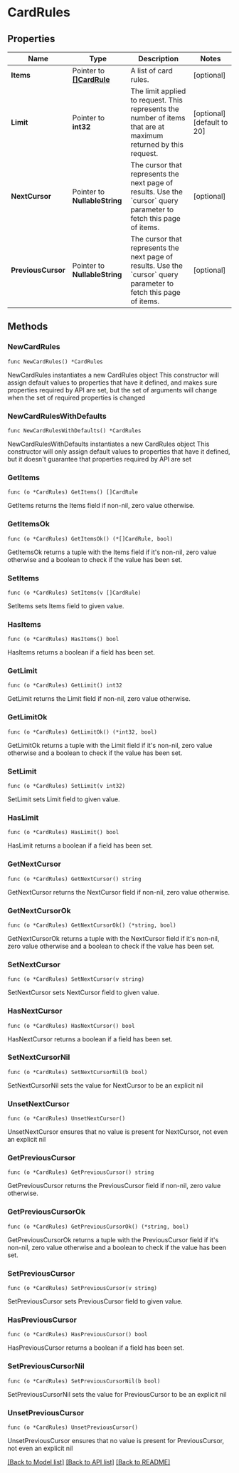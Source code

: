 # CardRules

## Properties

Name | Type | Description | Notes
------------ | ------------- | ------------- | -------------
**Items** | Pointer to [**[]CardRule**](CardRule.md) | A list of card rules. | [optional] 
**Limit** | Pointer to **int32** | The limit applied to request. This represents the number of items that are at maximum returned by this request. | [optional] [default to 20]
**NextCursor** | Pointer to **NullableString** | The cursor that represents the next page of results. Use the &#x60;cursor&#x60; query parameter to fetch this page of items. | [optional] 
**PreviousCursor** | Pointer to **NullableString** | The cursor that represents the next page of results. Use the &#x60;cursor&#x60; query parameter to fetch this page of items. | [optional] 

## Methods

### NewCardRules

`func NewCardRules() *CardRules`

NewCardRules instantiates a new CardRules object
This constructor will assign default values to properties that have it defined,
and makes sure properties required by API are set, but the set of arguments
will change when the set of required properties is changed

### NewCardRulesWithDefaults

`func NewCardRulesWithDefaults() *CardRules`

NewCardRulesWithDefaults instantiates a new CardRules object
This constructor will only assign default values to properties that have it defined,
but it doesn't guarantee that properties required by API are set

### GetItems

`func (o *CardRules) GetItems() []CardRule`

GetItems returns the Items field if non-nil, zero value otherwise.

### GetItemsOk

`func (o *CardRules) GetItemsOk() (*[]CardRule, bool)`

GetItemsOk returns a tuple with the Items field if it's non-nil, zero value otherwise
and a boolean to check if the value has been set.

### SetItems

`func (o *CardRules) SetItems(v []CardRule)`

SetItems sets Items field to given value.

### HasItems

`func (o *CardRules) HasItems() bool`

HasItems returns a boolean if a field has been set.

### GetLimit

`func (o *CardRules) GetLimit() int32`

GetLimit returns the Limit field if non-nil, zero value otherwise.

### GetLimitOk

`func (o *CardRules) GetLimitOk() (*int32, bool)`

GetLimitOk returns a tuple with the Limit field if it's non-nil, zero value otherwise
and a boolean to check if the value has been set.

### SetLimit

`func (o *CardRules) SetLimit(v int32)`

SetLimit sets Limit field to given value.

### HasLimit

`func (o *CardRules) HasLimit() bool`

HasLimit returns a boolean if a field has been set.

### GetNextCursor

`func (o *CardRules) GetNextCursor() string`

GetNextCursor returns the NextCursor field if non-nil, zero value otherwise.

### GetNextCursorOk

`func (o *CardRules) GetNextCursorOk() (*string, bool)`

GetNextCursorOk returns a tuple with the NextCursor field if it's non-nil, zero value otherwise
and a boolean to check if the value has been set.

### SetNextCursor

`func (o *CardRules) SetNextCursor(v string)`

SetNextCursor sets NextCursor field to given value.

### HasNextCursor

`func (o *CardRules) HasNextCursor() bool`

HasNextCursor returns a boolean if a field has been set.

### SetNextCursorNil

`func (o *CardRules) SetNextCursorNil(b bool)`

 SetNextCursorNil sets the value for NextCursor to be an explicit nil

### UnsetNextCursor
`func (o *CardRules) UnsetNextCursor()`

UnsetNextCursor ensures that no value is present for NextCursor, not even an explicit nil
### GetPreviousCursor

`func (o *CardRules) GetPreviousCursor() string`

GetPreviousCursor returns the PreviousCursor field if non-nil, zero value otherwise.

### GetPreviousCursorOk

`func (o *CardRules) GetPreviousCursorOk() (*string, bool)`

GetPreviousCursorOk returns a tuple with the PreviousCursor field if it's non-nil, zero value otherwise
and a boolean to check if the value has been set.

### SetPreviousCursor

`func (o *CardRules) SetPreviousCursor(v string)`

SetPreviousCursor sets PreviousCursor field to given value.

### HasPreviousCursor

`func (o *CardRules) HasPreviousCursor() bool`

HasPreviousCursor returns a boolean if a field has been set.

### SetPreviousCursorNil

`func (o *CardRules) SetPreviousCursorNil(b bool)`

 SetPreviousCursorNil sets the value for PreviousCursor to be an explicit nil

### UnsetPreviousCursor
`func (o *CardRules) UnsetPreviousCursor()`

UnsetPreviousCursor ensures that no value is present for PreviousCursor, not even an explicit nil

[[Back to Model list]](../README.md#documentation-for-models) [[Back to API list]](../README.md#documentation-for-api-endpoints) [[Back to README]](../README.md)


